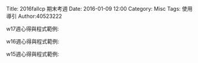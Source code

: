Title: 2016fallcp 期末考週
Date: 2016-01-09 12:00
Category: Misc
Tags: 使用導引
Author:40523222

w17週心得與程式範例:

w16週心得與程式範例:

w15週心得與程式範例: